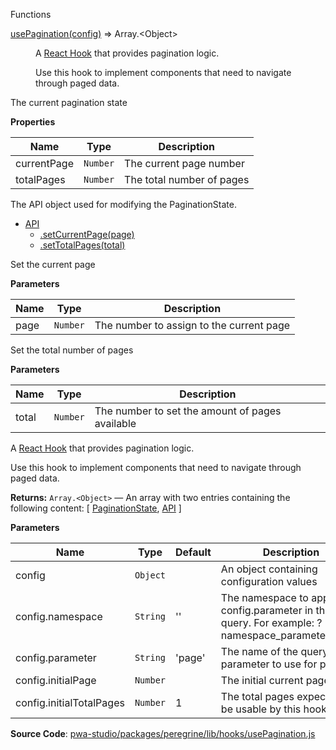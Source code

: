 
Functions

<dl>
<dt><a href="#usePagination">usePagination(config)</a> ⇒ <inlineCode>Array.&lt;Object&gt;</inlineCode></dt>
<dd>

A [React Hook](https://reactjs.org/docs/hooks-intro.html) that provides
pagination logic.

Use this hook to implement components that need to navigate through paged
data.

</dd>
</dl>

The current pagination state

**Properties**

| Name | Type | Description |
| --- | --- | --- |
| currentPage | `Number` | The current page number |
| totalPages | `Number` | The total number of pages |

The API object used for modifying the PaginationState.

* [API](#API)
    * [.setCurrentPage(page)](#API.setCurrentPage)
    * [.setTotalPages(total)](#API.setTotalPages)

Set the current page

**Parameters**

| Name | Type | Description |
| --- | --- | --- |
| page | `Number` | The number to assign to the current page |

Set the total number of pages

**Parameters**

| Name | Type | Description |
| --- | --- | --- |
| total | `Number` | The number to set the amount of pages available |

A [React Hook](https://reactjs.org/docs/hooks-intro.html) that provides
pagination logic.

Use this hook to implement components that need to navigate through paged
data.

**Returns:**
`Array.<Object>`
   — An array with two entries containing the following content: [ [PaginationState](#PaginationState), [API](#API) ]

**Parameters**

| Name | Type | Default | Description |
| --- | --- | --- | --- |
| config | `Object` | <inlineCode></inlineCode> | An object containing configuration values |
| config.namespace | `String` | <inlineCode>&#x27;&#x27;</inlineCode> | The namespace to append to config.parameter in the query. For example: ?namespace_parameter=value |
| config.parameter | `String` | <inlineCode>&#x27;page&#x27;</inlineCode> | The name of the query parameter to use for page |
| config.initialPage | `Number` | <inlineCode></inlineCode> | The initial current page value |
| config.initialTotalPages | `Number` | <inlineCode>1</inlineCode> | The total pages expected to be usable by this hook |

**Source Code**: [pwa-studio/packages/peregrine/lib/hooks/usePagination.js](https://github.com/magento/pwa-studio/blob/develop/packages/peregrine/lib/hooks/usePagination.js)
